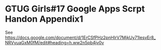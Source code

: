 GTUG Girls#17 Google Apps Scrpt Handon Appendix1
========================================

See https://docs.google.com/document/d/1ErCSfPHz2pnHIrV7MjkUy71lesvEr8_NRVyuaGxM0fM/edit#heading=h.ww2n5pb4jv0v